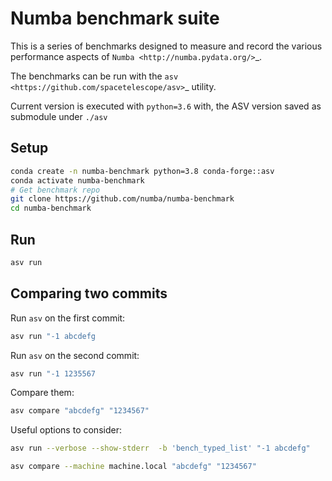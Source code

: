 
# Numba benchmark suite

This is a series of benchmarks designed to measure and record the various
performance aspects of `Numba <http://numba.pydata.org/>`_.

The benchmarks can be run with the
`asv <https://github.com/spacetelescope/asv>`_ utility.

Current version is executed with `python=3.6` with, the ASV version saved as
submodule under `./asv`

## Setup

```bash
conda create -n numba-benchmark python=3.8 conda-forge::asv
conda activate numba-benchmark
# Get benchmark repo
git clone https://github.com/numba/numba-benchmark
cd numba-benchmark
```

## Run

```bash
asv run
```

## Comparing two commits

Run `asv` on the first commit:

```bash
asv run "-1 abcdefg
```

Run `asv`  on the second commit:

```bash
asv run "-1 1235567
```

Compare them:

```bash
asv compare "abcdefg" "1234567"
```

Useful options to consider:

```bash
asv run --verbose --show-stderr  -b 'bench_typed_list' "-1 abcdefg"
```

```bash
asv compare --machine machine.local "abcdefg" "1234567"
```
